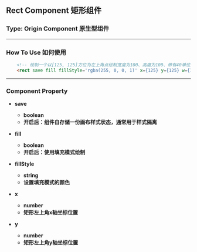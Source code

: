 ## Rect Component 矩形组件


### Type: Origin Component 原生型组件

---

### How To Use 如何使用

``` html
    <!-- 绘制一个以[125, 125]方位为左上角点绘制宽度为100、高度为100、带有40单位的四个弧度角的矩形图案 -->
    <rect save fill fillStyle='rgba(255, 0, 0, 1)' x={125} y={125} w={100} h={100} radius={40}/>
```

---

### Component Property

- **save**
  - **boolean**
  - **开启后：组件自存储一份画布样式状态，通常用于样式隔离**

- **fill**
  - **boolean**
  - **开启后：使用填充模式绘制**

- **fillStyle**
  - **string**
  - **设置填充模式的颜色**

- **x**
  - **number**
  - **矩形左上角x轴坐标位置**

- **y**
  - **number**
  - **矩形左上角y轴坐标位置**

